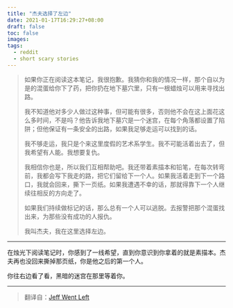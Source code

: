 ```yaml
---
title: "杰夫选择了左边"
date: 2021-01-17T16:29:27+08:00
draft: false
toc: false
images:
tags: 
  - reddit
  - short scary stories
---
```


> 如果你正在阅读这本笔记，我很抱歉。我猜你和我的情况一样，那个自以为是的混蛋给你下了药，把你扔在地下墓穴里，只有一根蜡烛可以用来寻找出路。
>
> 我不知道他对多少人做过这种事，但可能有很多，否则他不会在这上面花这么多时间，不是吗？他告诉我地下墓穴是一个迷宫，在每个角落都设置了陷阱；但他保证有一条安全的出路，如果我足够走运可以找到的话。
>
> 我不够走运，我只是个来这里度假的艺术系学生。我不可能活着出去了，但我希望有人能。我想要复仇。
>
> 我相信你也是，所以我们互相帮助吧。我还带着素描本和铅笔，在每次转弯前，我都会写下我走的路，把它们留给下一个人。如果我活着走到下一个路口，我就会回来，撕下一页纸。如果我遭遇不幸的话，那就得靠下一个人继续往相反的方向走了。
>
> 如果我们持续做标记的话，那么总有一个人可以逃脱。去报警把那个混蛋找出来，为那些没有成功的人报仇。
>
> 我叫杰夫，我在这里选择左边。

------

在烛光下阅读笔记时，你感到了一线希望，直到你意识到你拿着的就是素描本。杰夫再也没回来撕掉那页纸，你是他之后的第一个人。

你往右边看了看，黑暗的迷宫在那里等着你。

------

> 翻译自：[Jeff Went Left](https://www.reddit.com/r/shortscarystories/comments/23bms6/jeff_went_left/)